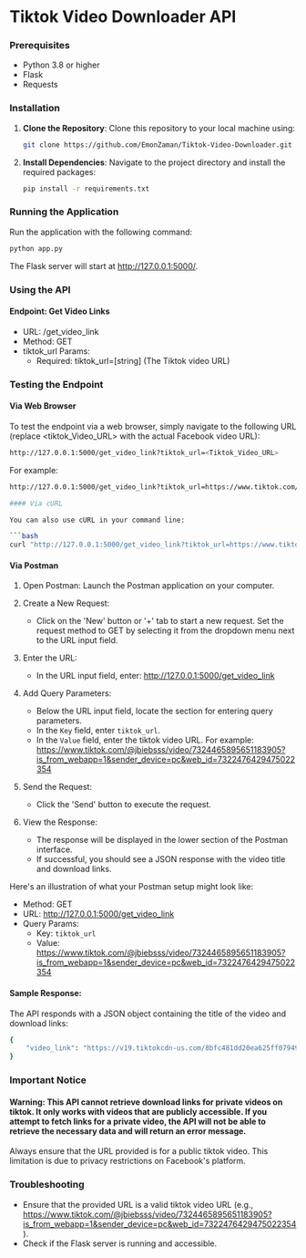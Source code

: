 # Tiktok Video Downloader API


### Prerequisites

- Python 3.8 or higher
- Flask
- Requests

### Installation

1. **Clone the Repository**:
   Clone this repository to your local machine using:
   ```bash
   git clone https://github.com/EmonZaman/Tiktok-Video-Downloader.git
   ```

2. **Install Dependencies**:
    Navigate to the project directory and install the required packages:
    ```bash
    pip install -r requirements.txt
    ```

### Running the Application

Run the application with the following command:

```bash
python app.py
```

The Flask server will start at http://127.0.0.1:5000/.


### Using the API
#### Endpoint: Get Video Links

- URL: /get_video_link
- Method: GET
- tiktok_url Params:
    - Required: tiktok_url=[string] (The Tiktok video URL)

### Testing the Endpoint
#### Via Web Browser

To test the endpoint via a web browser, simply navigate to the following URL (replace <tiktok_Video_URL> with the actual Facebook video URL):

```bash
http://127.0.0.1:5000/get_video_link?tiktok_url=<Tiktok_Video_URL>
```

For example:

```bash
http://127.0.0.1:5000/get_video_link?tiktok_url=https://www.tiktok.com/@jbiebsss/video/7324465895651183905?is_from_webapp=1&sender_device=pc&web_id=7322476429475022354

#### Via cURL

You can also use cURL in your command line:

```bash
curl "http://127.0.0.1:5000/get_video_link?tiktok_url=https://www.tiktok.com/@jbiebsss/video/7324465895651183905?is_from_webapp=1&sender_device=pc&web_id=7322476429475022354"
```

#### Via Postman

1. Open Postman: Launch the Postman application on your computer.

2. Create a New Request:
    - Click on the 'New' button or '+' tab to start a new request. Set the request method to GET by selecting it from the dropdown menu next to the URL input field.

3. Enter the URL:
    - In the URL input field, enter: http://127.0.0.1:5000/get_video_link

4. Add Query Parameters:
    - Below the URL input field, locate the section for entering query parameters.
    - In the `Key` field, enter `tiktok_url`.
    - In the `Value` field, enter the tiktok video URL. For example: https://www.tiktok.com/@jbiebsss/video/7324465895651183905?is_from_webapp=1&sender_device=pc&web_id=7322476429475022354

5. Send the Request:
    - Click the 'Send' button to execute the request.

6. View the Response:
    - The response will be displayed in the lower section of the Postman interface.
    - If successful, you should see a JSON response with the video title and download links.

Here's an illustration of what your Postman setup might look like:

- Method: GET
- URL: http://127.0.0.1:5000/get_video_link
- Query Params:
    - Key: `tiktok_url`
    - Value: https://www.tiktok.com/@jbiebsss/video/7324465895651183905?is_from_webapp=1&sender_device=pc&web_id=7322476429475022354
#### Sample Response:

The API responds with a JSON object containing the title of the video and download links:

```bash
{
    "video_link": "https://v19.tiktokcdn-us.com/8bfc481dd20ea625ff0794913705c147/65b443cf/video/tos/useast8/tos-useast8-ve-0068c004-tx2/o8NIAErgRu8QlAffOAgZb3JBHNnDEBF7VqvEgQ/?a=1233&ch=0&cr=13&dr=0&lr=all&cd=0%7C0%7C0%7C&cv=1&br=930&bt=465&bti=OUBzOTg7QGo6OjZAL3AjLTAzYCMxNDNg&cs=0&ds=6&ft=4KLxRMzm8Zmo0HGi094jV_gEoKFrKsd.&mime_type=video_mp4&qs=0&rc=PDg4ZjVmNjxlOmc8ZGc7OEBpMzlyam85cmhxbzMzaTczNEAtNmEvYGNeNTIxNDQwLy8uYSNsZHNuMmRza2dgLS1kMTJzcw%3D%3D&l=2024012617422168AF9E3FF5E36713F922&btag=e00090000"
}
```


### Important Notice

#### Warning: This API cannot retrieve download links for private videos on tiktok. It only works with videos that are publicly accessible. If you attempt to fetch links for a private video, the API will not be able to retrieve the necessary data and will return an error message.

Always ensure that the URL provided is for a public tiktok video. This limitation is due to privacy restrictions on Facebook's platform.

### Troubleshooting

- Ensure that the provided URL is a valid tiktok video URL (e.g., https://www.tiktok.com/@jbiebsss/video/7324465895651183905?is_from_webapp=1&sender_device=pc&web_id=7322476429475022354).
- Check if the Flask server is running and accessible.
